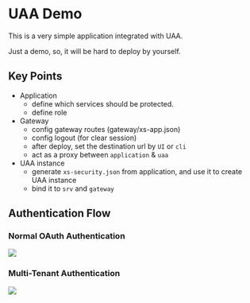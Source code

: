 # UAA Demo

This is a very simple application integrated with UAA. 

Just a demo, so, it will be hard to deploy by yourself.

## Key Points

* Application
  * define which services should be protected.
  * define role
* Gateway
  * config gateway routes (gateway/xs-app.json)
  * config logout (for clear session)
  * after deploy, set the destination url by `UI` or `cli`
  * act as a proxy between `application` & `uaa`
* UAA instance
  * generate `xs-security.json` from application, and use it to create UAA instance
  * bind it to `srv` and `gateway`

## Authentication Flow

### Normal OAuth Authentication

![](https://res.cloudinary.com/digf90pwi/image/upload/v1588747405/2020-05-06_14-43-20_m6qfjs.png)

### Multi-Tenant Authentication


![](https://res.cloudinary.com/digf90pwi/image/upload/v1588747431/2020-05-06_14-43-48_utgxrv.png)
